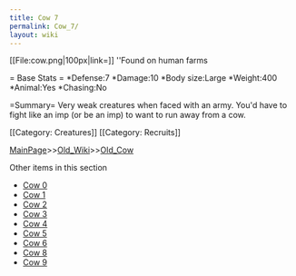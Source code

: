 ```yaml
---
title: Cow 7
permalink: Cow_7/
layout: wiki
---
```

[[File:cow.png|100px|link=]]
''Found on human farms

= Base Stats =
*Defense:7
*Damage:10
*Body size:Large
*Weight:400
*Animal:Yes
*Chasing:No

=Summary=
Very weak creatures when faced with an army. You'd have to fight like an imp (or be an imp) to want to run away from a cow.

[[Category: Creatures]]
[[Category: Recruits]]

[MainPage](/keeperrl_wiki/ "wikilink")>>[Old_Wiki](/keeperrl_wiki/Old_Wiki "wikilink")>>[Old_Cow](/keeperrl_wiki/Old_Cow "wikilink")

Other items in this section
-    [Cow 0](/keeperrl_wiki/Cow_0 "wikilink")
-    [Cow 1](/keeperrl_wiki/Cow_1 "wikilink")
-    [Cow 2](/keeperrl_wiki/Cow_2 "wikilink")
-    [Cow 3](/keeperrl_wiki/Cow_3 "wikilink")
-    [Cow 4](/keeperrl_wiki/Cow_4 "wikilink")
-    [Cow 5](/keeperrl_wiki/Cow_5 "wikilink")
-    [Cow 6](/keeperrl_wiki/Cow_6 "wikilink")
-    [Cow 8](/keeperrl_wiki/Cow_8 "wikilink")
-    [Cow 9](/keeperrl_wiki/Cow_9 "wikilink")
